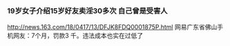 ### 19岁女子介绍15岁好友卖淫30多次 自己曾是受害人
http://news.163.com/18/0417/13/DFJK8FDQ0001875P.html
网易广东省佛山手机网友：7个月，罚款3 千。违法成本也实在过低了